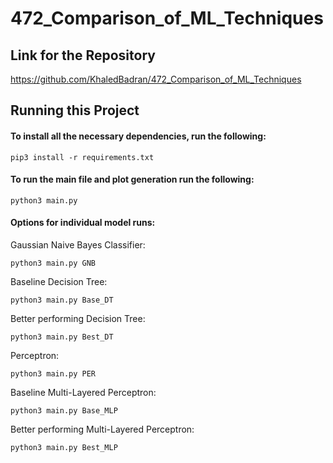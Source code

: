 # 472_Comparison_of_ML_Techniques

## Link for the Repository

https://github.com/KhaledBadran/472_Comparison_of_ML_Techniques

## Running this Project

#### To install all the necessary dependencies, run the following:

```pip3 install -r requirements.txt```


#### To run the main file and plot generation run the following:

```python3 main.py```

#### Options for individual model runs:

Gaussian Naive Bayes Classifier:

```python3 main.py GNB```

Baseline Decision Tree:

```python3 main.py Base_DT```

Better performing Decision Tree:

```python3 main.py Best_DT```

Perceptron:

```python3 main.py PER```

Baseline Multi-Layered Perceptron:

```python3 main.py Base_MLP```

Better performing Multi-Layered Perceptron:

```python3 main.py Best_MLP```
